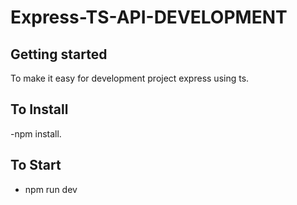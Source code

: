 # Express-TS-API-DEVELOPMENT

## Getting started

To make it easy for development project express using ts.


## To Install
-npm install.


## To Start
- npm run dev
